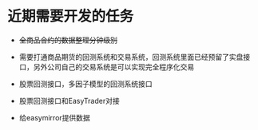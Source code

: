 # 近期需要开发的任务

* ~~全商品合约的数据整理分钟级别~~

* 需要打通商品期货的回测系统和交易系统，回测系统里面已经预留了实盘接口，另外公司自己的交易系统是可以实现完全程序化交易

* 股票回测接口，多因子模型的回测系统接口

* 股票回测接口和EasyTrader对接

* 给easymirror提供数据


